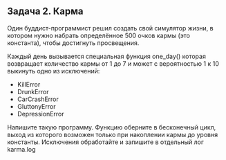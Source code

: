 ## Задача 2. Карма
Один буддист-программист решил создать свой симулятор жизни, в котором нужно набрать 
определённое 500 очков кармы (это константа), чтобы достигнуть просвещения. 

Каждый день вызывается специальная функция one_day() которая возвращает количество 
кармы от 1 до 7 и может с вероятностью 1 к 10 выкинуть одно из исключений:
- KillError
- DrunkError
- CarCrashError
- GluttonyError
- DepressionError

Напишите такую программу. Функцию оберните в бесконечный цикл, выход из которого 
возможен только при накоплении кармы до уровня константы. Исключения обработайте и запишите в отдельный лог karma.log


